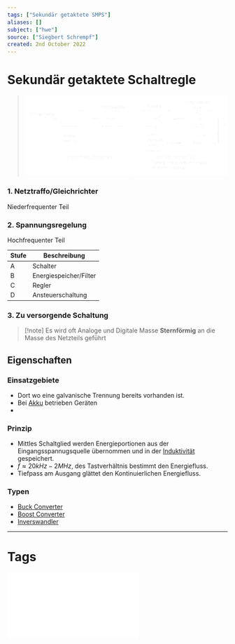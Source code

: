 ```yaml
---
tags: ["Sekundär getaktete SMPS"]
aliases: []
subject: ["hwe"]
source: ["Siegbert Schrempf"]
created: 2nd October 2022
---
```


# Sekundär getaktete Schaltregle

>![SekGetaktSMPS](../SekGetaktSMPS.png)

### 1. Netztraffo/Gleichrichter

Niederfrequenter Teil

### 2. Spannungsregelung

Hochfrequenter Teil

| Stufe | Beschreibung           |
| ----- | ---------------------- |
| A     | Schalter               |
| B     | Energiespeicher/Filter |
| C     | Regler                 |
| D     | Ansteuerschaltung      | 

### 3. Zu versorgende Schaltung

> [!note] Es wird oft Analoge und Digitale Masse **Sternförmig** an die Masse des Netzteils geführt

## Eigenschaften

### Einsatzgebiete

- Dort wo eine galvanische Trennung bereits vorhanden ist.
- Bei [Akku](../../chemie/Sekundärelement.md) betrieben Geräten
- 
### Prinzip 

- Mittles Schaltglied werden Energieportionen aus der Eingangsspannugsquelle übernommen und in der [Induktivität](../Induktivitäten.md) gespeichert.
- $f\approx 20kHz - 2MHz$, des Tastverhältnis bestimmt den Energiefluss.
- Tiefpass am Ausgang glättet den Kontinuierlichen Energiefluss.

### Typen

- [Buck Converter](Buck%20Converter.md)
- [Boost Converter](Boost%20Converter.md)
- [Inverswandler](Inverswandler.md)

--- 

# Tags

![SMPS_intro](../assets/pdf/SMPS_intro.pdf)
